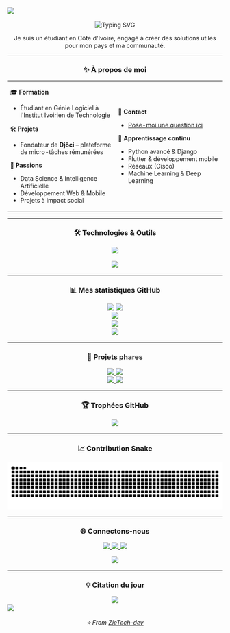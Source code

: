 
<img src="https://capsule-render.vercel.app/api?type=waving&color=0:FF6B35,50:F7931E,100:FFD23F&height=80&section=header&text=Software%20Engineer%20|%20Data%20Scientist&fontSize=24&fontColor=fff&animation=fadeIn" />

<p align="center">
  <img src="https://readme-typing-svg.herokuapp.com?font=Fira+Code&weight=500&size=22&pause=1000&color=FF6B35&center=true&vCenter=true&width=600&lines=Hello%2C+folks!+👋;Étudiant+en+Génie+Logiciel;Fondateur+de+Djôci;Passionné+par+la+Data+Science" alt="Typing SVG" />
</p>

<p align="center">
  Je suis un étudiant en Côte d'Ivoire, engagé à créer des solutions utiles pour mon pays et ma communauté.
</p>

---

<div align="center">
  
### ✨ À propos de moi

</div>

<table align="center">
<tr>
<td width="50%">

🎓 **Formation**
- Étudiant en Génie Logiciel à l'Institut Ivoirien de Technologie

🛠️ **Projets**
- Fondateur de **Djôci** – plateforme de micro-tâches rémunérées

🔬 **Passions**
- Data Science & Intelligence Artificielle
- Développement Web & Mobile
- Projets à impact social

</td>
<td width="50%">

💬 **Contact**
- [Pose-moi une question ici](https://github.com/ZieTech-dev/ZieTech-dev/issues)

🌱 **Apprentissage continu**
- Python avancé & Django
- Flutter & développement mobile
- Réseaux (Cisco)
- Machine Learning & Deep Learning

</td>
</tr>
</table>

---

<div align="center">
  
### 🛠️ Technologies & Outils

</div>

<p align="center">
  <img src="https://skillicons.dev/icons?i=python,django,flutter,javascript,react,postgresql,git,docker,linux,vscode&theme=dark" />
</p>

<p align="center">
  <img src="https://skillicons.dev/icons?i=html,css,tailwind,nodejs,mongodb,mysql,firebase,figma&theme=dark" />
</p>

---

<div align="center">
  
### 📊 Mes statistiques GitHub

</div>

<div align="center">
  <img height="180em" src="https://github-readme-stats.vercel.app/api?username=ZieTech-dev&show_icons=true&theme=tokyonight&include_all_commits=true&count_private=true&hide_border=true&bg_color=0D1117&title_color=FF6B35&text_color=C9D1D9&icon_color=F7931E" />
  <img height="180em" src="https://github-readme-stats.vercel.app/api/top-langs/?username=ZieTech-dev&layout=compact&theme=tokyonight&hide_border=true&bg_color=0D1117&title_color=FF6B35&text_color=C9D1D9" />
</div>

<div align="center">
  <img src="https://github-readme-streak-stats.herokuapp.com/?user=ZieTech-dev&theme=tokyonight&hide_border=true&background=0D1117&stroke=FF6B35&ring=F7931E&fire=FFD23F&currStreakLabel=C9D1D9" />
</div>

<div align="center">
  <img src="https://github-readme-activity-graph.vercel.app/graph?username=ZieTech-dev&theme=tokyo-night&bg_color=0D1117&color=C9D1D9&line=FF6B35&point=F7931E&area=true&hide_border=true" />
</div>

<div align="center">
  <img src="https://github-profile-summary-cards.vercel.app/api/cards/profile-details?username=ZieTech-dev&theme=github_dark&bg_color=0D1117&border_color=FF6B35&title_color=FF6B35&text_color=C9D1D9" />
</div>

---

<div align="center">
  
### 📌 Projets phares

</div>

<div align="center">
  <a href="https://github.com/ZieTech-dev/projetEtab-java">
    <img src="https://github-readme-stats.vercel.app/api/pin/?username=ZieTech-dev&repo=projetEtab-java&theme=tokyonight&hide_border=true&bg_color=0D1117&title_color=FF6B35&text_color=C9D1D9&icon_color=F7931E" />
  </a>
  <a href="https://github.com/ZieTech-dev/systeme-vote-cei">
    <img src="https://github-readme-stats.vercel.app/api/pin/?username=ZieTech-dev&repo=systeme-vote-cei&theme=tokyonight&hide_border=true&bg_color=0D1117&title_color=FF6B35&text_color=C9D1D9&icon_color=F7931E" />
  </a>
</div>

<div align="center">
  <a href="https://github.com/ZieTech-dev/Scraping-Alibaba">
    <img src="https://github-readme-stats.vercel.app/api/pin/?username=ZieTech-dev&repo=Scraping-Alibaba&theme=tokyonight&hide_border=true&bg_color=0D1117&title_color=FF6B35&text_color=C9D1D9&icon_color=F7931E" />
  </a>
  <a href="https://github.com/ZieTech-dev/-IT-Park-Management">
    <img src="https://github-readme-stats.vercel.app/api/pin/?username=ZieTech-dev&repo=-IT-Park-Management&theme=tokyonight&hide_border=true&bg_color=0D1117&title_color=FF6B35&text_color=C9D1D9&icon_color=F7931E" />
  </a>
</div>

---

<div align="center">
  
### 🏆 Trophées GitHub

</div>

<div align="center">
  <img src="https://github-profile-trophy.vercel.app/?username=ZieTech-dev&theme=onedark&no-frame=true&no-bg=true&margin-w=4&column=7" />
</div>

---

<div align="center">
  
### 📈 Contribution Snake

</div>

<p align="center">
  <img src="https://github.com/ZieTech-dev/ZieTech-dev/blob/output/github-contribution-grid-snake.svg" alt="snake animation" />
</p>


---

<div align="center">
  
### 🌐 Connectons-nous

</div>

<p align="center">
  <a href="https://twitter.com/ton_twitter">
    <img src="https://img.shields.io/badge/Twitter-1DA1F2?style=for-the-badge&logo=twitter&logoColor=white" />
  </a>
  <a href="https://linkedin.com/in/ton_linkedin">
    <img src="https://img.shields.io/badge/LinkedIn-0077B5?style=for-the-badge&logo=linkedin&logoColor=white" />
  </a>
  <a href="mailto:ton_email@gmail.com">
    <img src="https://img.shields.io/badge/Gmail-D14836?style=for-the-badge&logo=gmail&logoColor=white" />
  </a>
</p>

<div align="center">
  <img src="https://komarev.com/ghpvc/?username=ZieTech-dev&color=FF6B35&style=for-the-badge" />
</div>

---

<div align="center">
  
### 💡 Citation du jour

</div>

<div align="center">
  <img src="https://quotes-github-readme.vercel.app/api?type=horizontal&theme=tokyonight&bg_color=0D1117&border_color=FF6B35" />
</div>

<img src="https://capsule-render.vercel.app/api?type=waving&color=0:FF6B35,50:F7931E,100:FFD23F&height=80&section=footer" />

<p align="center">
  <i>⭐️ From <a href="https://github.com/ZieTech-dev">ZieTech-dev</a></i>
</p>
